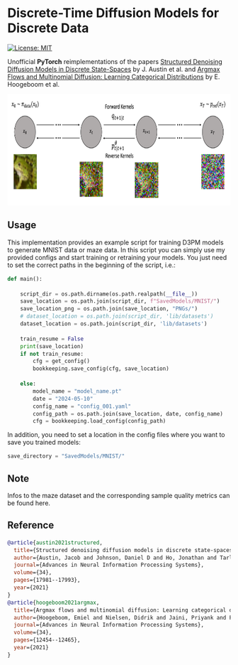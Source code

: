 # Discrete-Time Diffusion Models for Discrete Data

[![License: MIT](https://img.shields.io/badge/License-MIT-yellow.svg)](https://github.com/paulffm/Discrete-Time-Diffusion-Models-for-Discrete-Data/blob/main/LICENSE)

Unofficial **PyTorch** reimplementations of the
papers [Structured Denoising Diffusion Models in Discrete State-Spaces](https://arxiv.org/pdf/2107.03006)
by J. Austin et al. and [Argmax Flows and Multinomial Diffusion: Learning Categorical Distributions](https://arxiv.org/abs/2102.05379)
by E. Hoogeboom et al.

<p align="center">
  <img src="forward_reverse_process.png"  alt="1" width = 820px height = 250px >
</p>


## Usage

This implementation provides an example script for training D3PM models to generate MNIST data or maze data. In this script you can simply use my provided configs and start training or retraining your models. You just need to set the correct paths in the beginning of the script, i.e.:

```python
def main():

    script_dir = os.path.dirname(os.path.realpath(__file__))
    save_location = os.path.join(script_dir, f"SavedModels/MNIST/")
    save_location_png = os.path.join(save_location, "PNGs/")
    # dataset_location = os.path.join(script_dir, 'lib/datasets')
    dataset_location = os.path.join(script_dir, 'lib/datasets')

    train_resume = False
    print(save_location)
    if not train_resume:
        cfg = get_config()
        bookkeeping.save_config(cfg, save_location)

    else:
        model_name = "model_name.pt"
        date = "2024-05-10"
        config_name = "config_001.yaml"
        config_path = os.path.join(save_location, date, config_name)
        cfg = bookkeeping.load_config(config_path)
```
In addition, you need to set a location in the config files where you want to save you trained models:
```python
save_directory = "SavedModels/MNIST/"
```
## Note
Infos to the maze dataset and the corresponding sample quality metrics can be found here.

## Reference

```bibtex
@article{austin2021structured,
  title={Structured denoising diffusion models in discrete state-spaces},
  author={Austin, Jacob and Johnson, Daniel D and Ho, Jonathan and Tarlow, Daniel and Van Den Berg, Rianne},
  journal={Advances in Neural Information Processing Systems},
  volume={34},
  pages={17981--17993},
  year={2021}
}
@article{hoogeboom2021argmax,
  title={Argmax flows and multinomial diffusion: Learning categorical distributions},
  author={Hoogeboom, Emiel and Nielsen, Didrik and Jaini, Priyank and Forr{\'e}, Patrick and Welling, Max},
  journal={Advances in Neural Information Processing Systems},
  volume={34},
  pages={12454--12465},
  year={2021}
}
```
